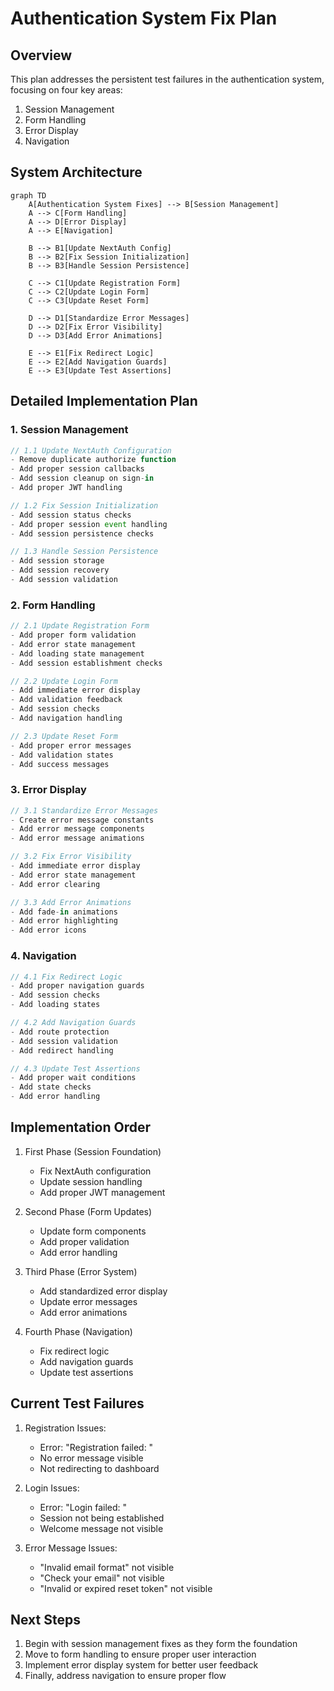 # Authentication System Fix Plan

## Overview

This plan addresses the persistent test failures in the authentication system, focusing on four key areas:
1. Session Management
2. Form Handling
3. Error Display
4. Navigation

## System Architecture

```mermaid
graph TD
    A[Authentication System Fixes] --> B[Session Management]
    A --> C[Form Handling]
    A --> D[Error Display]
    A --> E[Navigation]

    B --> B1[Update NextAuth Config]
    B --> B2[Fix Session Initialization]
    B --> B3[Handle Session Persistence]

    C --> C1[Update Registration Form]
    C --> C2[Update Login Form]
    C --> C3[Update Reset Form]

    D --> D1[Standardize Error Messages]
    D --> D2[Fix Error Visibility]
    D --> D3[Add Error Animations]

    E --> E1[Fix Redirect Logic]
    E --> E2[Add Navigation Guards]
    E --> E3[Update Test Assertions]
```

## Detailed Implementation Plan

### 1. Session Management

```typescript
// 1.1 Update NextAuth Configuration
- Remove duplicate authorize function
- Add proper session callbacks
- Add session cleanup on sign-in
- Add proper JWT handling

// 1.2 Fix Session Initialization
- Add session status checks
- Add proper session event handling
- Add session persistence checks

// 1.3 Handle Session Persistence
- Add session storage
- Add session recovery
- Add session validation
```

### 2. Form Handling

```typescript
// 2.1 Update Registration Form
- Add proper form validation
- Add error state management
- Add loading state management
- Add session establishment checks

// 2.2 Update Login Form
- Add immediate error display
- Add validation feedback
- Add session checks
- Add navigation handling

// 2.3 Update Reset Form
- Add proper error messages
- Add validation states
- Add success messages
```

### 3. Error Display

```typescript
// 3.1 Standardize Error Messages
- Create error message constants
- Add error message components
- Add error message animations

// 3.2 Fix Error Visibility
- Add immediate error display
- Add error state management
- Add error clearing

// 3.3 Add Error Animations
- Add fade-in animations
- Add error highlighting
- Add error icons
```

### 4. Navigation

```typescript
// 4.1 Fix Redirect Logic
- Add proper navigation guards
- Add session checks
- Add loading states

// 4.2 Add Navigation Guards
- Add route protection
- Add session validation
- Add redirect handling

// 4.3 Update Test Assertions
- Add proper wait conditions
- Add state checks
- Add error handling
```

## Implementation Order

1. First Phase (Session Foundation)
   - Fix NextAuth configuration
   - Update session handling
   - Add proper JWT management

2. Second Phase (Form Updates)
   - Update form components
   - Add proper validation
   - Add error handling

3. Third Phase (Error System)
   - Add standardized error display
   - Update error messages
   - Add error animations

4. Fourth Phase (Navigation)
   - Fix redirect logic
   - Add navigation guards
   - Update test assertions

## Current Test Failures

1. Registration Issues:
   - Error: "Registration failed: "
   - No error message visible
   - Not redirecting to dashboard

2. Login Issues:
   - Error: "Login failed: "
   - Session not being established
   - Welcome message not visible

3. Error Message Issues:
   - "Invalid email format" not visible
   - "Check your email" not visible
   - "Invalid or expired reset token" not visible

## Next Steps

1. Begin with session management fixes as they form the foundation
2. Move to form handling to ensure proper user interaction
3. Implement error display system for better user feedback
4. Finally, address navigation to ensure proper flow
